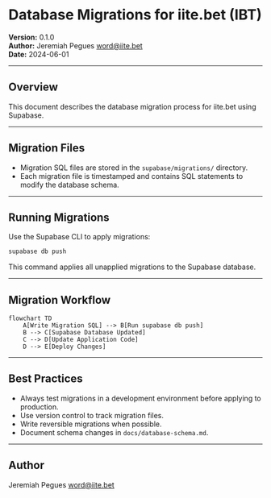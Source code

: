 # Database Migrations for iite.bet (IBT)

**Version:** 0.1.0  
**Author:** Jeremiah Pegues <word@iite.bet>  
**Date:** 2024-06-01

---

## Overview

This document describes the database migration process for iite.bet using Supabase.

---

## Migration Files

- Migration SQL files are stored in the `supabase/migrations/` directory.
- Each migration file is timestamped and contains SQL statements to modify the database schema.

---

## Running Migrations

Use the Supabase CLI to apply migrations:

```bash
supabase db push
```

This command applies all unapplied migrations to the Supabase database.

---

## Migration Workflow

```mermaid
flowchart TD
    A[Write Migration SQL] --> B[Run supabase db push]
    B --> C[Supabase Database Updated]
    C --> D[Update Application Code]
    D --> E[Deploy Changes]
```

---

## Best Practices

- Always test migrations in a development environment before applying to production.
- Use version control to track migration files.
- Write reversible migrations when possible.
- Document schema changes in `docs/database-schema.md`.

---

## Author

Jeremiah Pegues <word@iite.bet>
